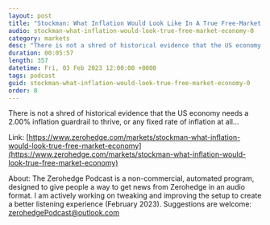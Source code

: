 ```yaml
---
layout: post
title: "Stockman: What Inflation Would Look Like In A True Free-Market Economy"
audio: stockman-what-inflation-would-look-true-free-market-economy-0
category: markets
desc: "There is not a shred of historical evidence that the US economy needs a 2.00% inflation guardrail to thrive, or any fixed rate of inflation at all..."
duration: 00:05:57
length: 357
datetime: Fri, 03 Feb 2023 12:00:00 +0000
tags: podcast
guid: stockman-what-inflation-would-look-true-free-market-economy-0
order: 0
---
```

There is not a shred of historical evidence that the US economy needs a 2.00% inflation guardrail to thrive, or any fixed rate of inflation at all...

Link: [https://www.zerohedge.com/markets/stockman-what-inflation-would-look-true-free-market-economy](https://www.zerohedge.com/markets/stockman-what-inflation-would-look-true-free-market-economy)

About: The Zerohedge Podcast is a non-commercial, automated program, designed to give people a way to get news from Zerohedge in an audio format.  I am actively working on tweaking and improving the setup to create a better listening experience (February 2023).  Suggestions are welcome: [zerohedgePodcast@outlook.com](mailto:zerohedgePodcast@outlook.com)